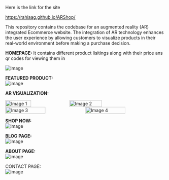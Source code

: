Here is the link for the site 

https://rahiaag.github.io/ARShop/

This repository contains the codebase for an augmented reality (AR) integrated Ecommerce website. The integration of AR technology enhances the user experience by allowing customers to visualize products in their real-world environment before making a purchase decision.

**HOMEPAGE:**
It contains different product lisitings along with their price ans qr codes for viewing them in
<br>

![image](https://github.com/user-attachments/assets/fbc4971a-122a-45f7-a115-8cd942d2a3ac)


**FEATURED PRODUCT:**
<br>
![image](https://github.com/user-attachments/assets/ffb36cf0-a067-427f-9bc2-87887ae5fd82)

**AR VISUALIZATION:**
<br>

<div style="display: flex;">
    <img src="https://github.com/user-attachments/assets/4d0d31d7-0c72-443a-85cf-0dacf365e264" alt="Image 1" style="width: 40%;">
    <img src="https://github.com/user-attachments/assets/ab7b70e3-87d5-4ddb-823e-eac42e6d5095" alt="Image 2" style="width: 45%;">
</div>

<div style="display: flex;">
    <img src="https://github.com/user-attachments/assets/2ef0ecd7-4ad8-47ef-8f69-9f283197528d" alt="Image 3" style="width: 50%;">
    <img src="https://github.com/user-attachments/assets/4d3b5f3e-8b74-4a27-92bb-91fb5443413d" alt="Image 4" style="width: 50%;">
</div>




**SHOP NOW:**
<br>
![image](https://github.com/user-attachments/assets/fd25eabe-4d2a-43e4-a826-80599f45c4d1)

**BLOG PAGE:**
<br>
![image](https://github.com/user-attachments/assets/96ef35d1-ba70-43cf-b3f2-8f13ee8b8fb7)

**ABOUT PAGE:**
<br>
![image](https://github.com/user-attachments/assets/37811ca5-22b2-406e-8850-e22e75df817e)

CONTACT PAGE:
<br>
![image](https://github.com/user-attachments/assets/e936739c-fe7e-47d7-975d-a77f378e4170)





